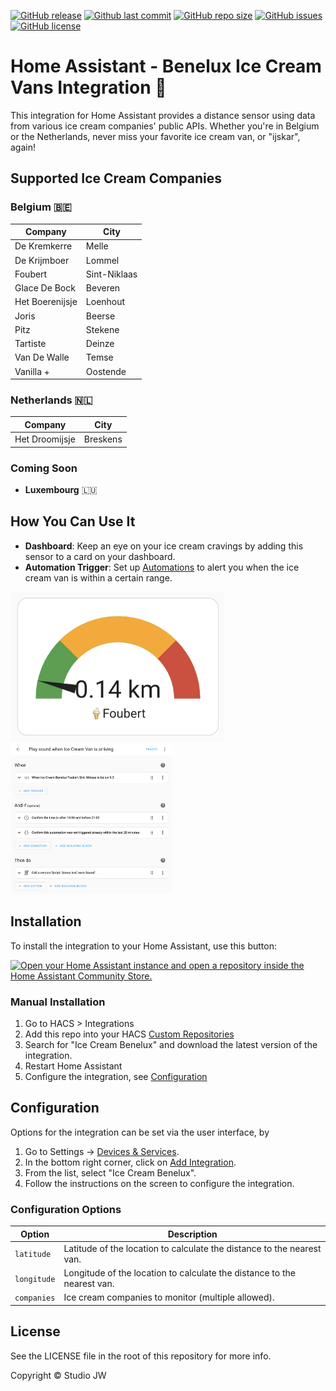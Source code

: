 [![GitHub release](https://img.shields.io/github/release/studiojw/ice-cream-benelux-ha)](https://github.com/studiojw/ice-cream-benelux-ha/releases)
[![Github last commit](https://img.shields.io/github/last-commit/studiojw/ice-cream-benelux-ha)](https://github.com/studiojw/ice-cream-benelux-ha)
[![GitHub repo size](https://img.shields.io/github/repo-size/studiojw/ice-cream-benelux-ha)](https://github.com/studiojw/ice-cream-benelux-ha)
[![GitHub issues](https://img.shields.io/github/issues/studiojw/ice-cream-benelux-ha)](https://github.com/studiojw/ice-cream-benelux-ha/issues)
[![GitHub license](https://img.shields.io/github/license/studiojw/ice-cream-benelux-ha)](https://github.com/studiojw/ice-cream-benelux-ha/blob/main/LICENSE)

# Home Assistant - Benelux Ice Cream Vans Integration 🍦

This integration for Home Assistant provides a distance sensor using data from various ice cream companies' public APIs.
Whether you're in Belgium or the Netherlands, never miss your favorite ice cream van, or "ijskar", again!

## Supported Ice Cream Companies

### Belgium 🇧🇪

| Company         | City         |
|-----------------|--------------|
| De Kremkerre    | Melle        |
| De Krijmboer    | Lommel       |
| Foubert         | Sint-Niklaas |
| Glace De Bock   | Beveren      |
| Het Boerenijsje | Loenhout     |
| Joris           | Beerse       |
| Pitz            | Stekene      |
| Tartiste        | Deinze       |
| Van De Walle    | Temse        |
| Vanilla +       | Oostende     |

### Netherlands 🇳🇱

| Company        | City     |
|----------------|----------|
| Het Droomijsje | Breskens |

### Coming Soon

- **Luxembourg** 🇱🇺

## How You Can Use It

- **Dashboard**: Keep an eye on your ice cream cravings by adding this sensor to a card on your dashboard.
- **Automation Trigger**: Set up [Automations](https://www.home-assistant.io/docs/automation/) to alert you
  when the ice cream van is within a certain range.

<p float="left">
  <img src="https://raw.githubusercontent.com/studiojw/ice-cream-benelux-ha/main/screenshots/dashboard_gauge.png" alt="Gauge Card" width="auto" height="240"/>
  <img src="https://raw.githubusercontent.com/studiojw/ice-cream-benelux-ha/main/screenshots/automation_sound.png" alt="Gauge Card" width="auto" height="240"/>
</p>

## Installation

To install the integration to your Home Assistant, use this button:

[![Open your Home Assistant instance and open a repository inside the Home Assistant Community Store.](https://my.home-assistant.io/badges/hacs_repository.svg)](https://my.home-assistant.io/redirect/hacs_repository/?owner=studiojw&repository=ice-cream-benelux-ha&category=integration)

### Manual Installation

1. Go to HACS > Integrations
2. Add this repo into your HACS [Custom Repositories](https://hacs.xyz/docs/faq/custom_repositories/)
3. Search for "Ice Cream Benelux" and download the latest version of the integration.
4. Restart Home Assistant
5. Configure the integration, see [Configuration](README.md#configuration)

## Configuration

Options for the integration can be set via the user interface, by

1. Go to Settings -> [Devices & Services](https://my.home-assistant.io/redirect/integrations/).
2. In the bottom right corner, click on [Add Integration](https://my.home-assistant.io/redirect/config_flow_start/?domain=ice_cream_benelux).
3. From the list, select "Ice Cream Benelux".
4. Follow the instructions on the screen to configure the integration.

### Configuration Options

| Option      | Description                                                             |
|-------------|-------------------------------------------------------------------------|
| `latitude`  | Latitude of the location to calculate the distance to the nearest van.  |
| `longitude` | Longitude of the location to calculate the distance to the nearest van. |
| `companies` | Ice cream companies to monitor (multiple allowed).                      |

## License

See the LICENSE file in the root of this repository for more info.

Copyright © Studio JW
